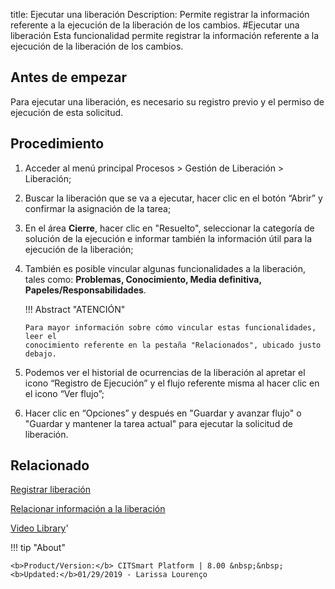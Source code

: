 title:  Ejecutar una liberación 
Description: Permite registrar la información referente a la ejecución de la liberación de los cambios.
#Ejecutar una liberación
Esta funcionalidad permite registrar la información referente a la ejecución de la liberación de los cambios.

Antes de empezar
----------------

Para ejecutar una liberación, es necesario su registro previo y el 
permiso de ejecución de esta solicitud.

Procedimiento
-------------

1.  Acceder al menú principal Procesos \> Gestión de Liberación \> Liberación;

2.  Buscar la liberación que se va a ejecutar, hacer clic en el 
    botón “Abrir” y confirmar la asignación de la tarea;

3.  En el área **Cierre**, hacer clic en "Resuelto", seleccionar la categoría de 
    solución de la ejecución e informar también la información útil para la 
    ejecución de la liberación;

4.  También es posible vincular algunas funcionalidades a la liberación, tales
    como: **Problemas, Conocimiento, Media definitiva, 
    Papeles/Responsabilidades**.

    !!! Abstract "ATENCIÓN"

        Para mayor información sobre cómo vincular estas funcionalidades, leer el
        conocimiento referente en la pestaña "Relacionados", ubicado justo debajo.

5.  Podemos ver el historial de ocurrencias de la liberación al apretar el
    icono “Registro de Ejecución” y el flujo referente misma al hacer clic en el
    icono “Ver flujo”;

6.  Hacer clic en “Opciones” y después en "Guardar y avanzar flujo" o "Guardar y
    mantener la tarea actual" para ejecutar la solicitud de liberación.


Relacionado
---------------

[Registrar liberación](/es-es/citsmart-esp-8/processes/release/use/register-release-request.html)

[Relacionar información a la liberación](/es-es/citsmart-esp-8/processes/release/use/relate-information-to-release.html)

<i class='fa fa-youtube-play  fa-2x' style='color:#97ce17;vertical-align: middle;'> </i> [Video Library](https://www.youtube.com/playlist?list=PLB5qK2uzf2RPdiRF4nIuCkAvXedNFV-af)'

!!! tip "About"

    <b>Product/Version:</b> CITSmart Platform | 8.00 &nbsp;&nbsp;
    <b>Updated:</b>01/29/2019 - Larissa Lourenço
